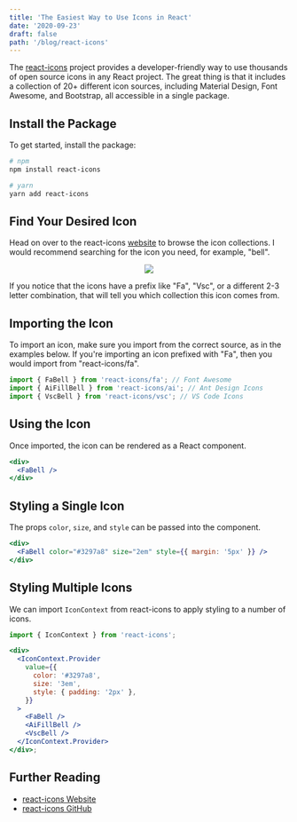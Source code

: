 ```yaml
---
title: 'The Easiest Way to Use Icons in React'
date: '2020-09-23'
draft: false
path: '/blog/react-icons'
---
```


The [react-icons](https://react-icons.github.io/react-icons/) project provides a developer-friendly way to use thousands of open source icons in any React project. The great thing is that it includes a collection of 20+ different icon sources, including Material Design, Font Awesome, and Bootstrap, all accessible in a single package.

## Install the Package

To get started, install the package:

```bash
# npm
npm install react-icons

# yarn
yarn add react-icons
```

## Find Your Desired Icon

Head on over to the react-icons [website](https://react-icons.github.io/react-icons/) to browse the icon collections. I would recommend searching for the icon you need, for example, "bell".

<!-- ![](.././bell-search-results.png) -->

<p align="center">
  <img src="https://iili.io/2ciH0l.md.png"
</p>

If you notice that the icons have a prefix like "Fa", "Vsc", or a different 2-3 letter combination, that will tell you which collection this icon comes from.

## Importing the Icon

To import an icon, make sure you import from the correct source, as in the examples below. If you're importing an icon prefixed with "Fa", then you would import from "react-icons/fa".

```jsx
import { FaBell } from 'react-icons/fa'; // Font Awesome
import { AiFillBell } from 'react-icons/ai'; // Ant Design Icons
import { VscBell } from 'react-icons/vsc'; // VS Code Icons
```

## Using the Icon

Once imported, the icon can be rendered as a React component.

```jsx
<div>
  <FaBell />
</div>
```

## Styling a Single Icon

The props `color`, `size`, and `style` can be passed into the component.

```jsx
<div>
  <FaBell color="#3297a8" size="2em" style={{ margin: '5px' }} />
</div>
```

## Styling Multiple Icons

We can import `IconContext` from react-icons to apply styling to a number of icons.

```jsx
import { IconContext } from 'react-icons';

<div>
  <IconContext.Provider
    value={{
      color: '#3297a8',
      size: '3em',
      style: { padding: '2px' },
    }}
  >
    <FaBell />
    <AiFillBell />
    <VscBell />
  </IconContext.Provider>
</div>;
```

## Further Reading

- [react-icons Website](https://react-icons.github.io/icons?name=ai)
- [react-icons GitHub](https://github.com/react-icons/react-icons)
